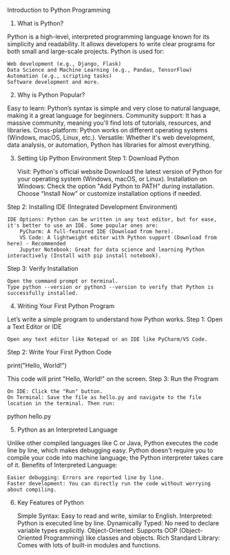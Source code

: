 Introduction to Python Programming
1. What is Python?

Python is a high-level, interpreted programming language known for its simplicity and readability. It allows developers to write clear programs for both small and large-scale projects. Python is used for:

    Web development (e.g., Django, Flask)
    Data Science and Machine Learning (e.g., Pandas, TensorFlow)
    Automation (e.g., scripting tasks)
    Software development and more. 

2. Why is Python Popular?

Easy to learn: Python’s syntax is simple and very close to natural language, making it a great language for beginners.
Community support: It has a massive community, meaning you'll find lots of tutorials, resources, and libraries.
Cross-platform: Python works on different operating systems (Windows, macOS, Linux, etc.).
Versatile: Whether it's web development, data analysis, or automation, Python has libraries for almost everything.

3. Setting Up Python Environment
Step 1: Download Python

    Visit: Python's official website
    Download the latest version of Python for your operating system (Windows, macOS, or Linux).
    Installation on Windows:
        Check the option "Add Python to PATH" during installation.
        Choose “Install Now” or customize installation options if needed.

Step 2: Installing IDE (Integrated Development Environment)

    IDE Options: Python can be written in any text editor, but for ease, it's better to use an IDE. Some popular ones are:
        PyCharm: A full-featured IDE (Download from here).
        VS Code: A lightweight editor with Python support (Download from here) - Recommended
        Jupyter Notebook: Great for data science and learning Python interactively (Install with pip install notebook).

Step 3: Verify Installation

    Open the command prompt or terminal.
    Type python --version or python3 --version to verify that Python is successfully installed.

4. Writing Your First Python Program

Let’s write a simple program to understand how Python works.
Step 1: Open a Text Editor or IDE

    Open any text editor like Notepad or an IDE like PyCharm/VS Code.

Step 2: Write Your First Python Code

print("Hello, World!")

This code will print "Hello, World!" on the screen.
Step 3: Run the Program

    On IDE: Click the "Run" button.
    On Terminal: Save the file as hello.py and navigate to the file location in the terminal. Then run:

python hello.py

5. Python as an Interpreted Language

Unlike other compiled languages like C or Java, Python executes the code line by line, which makes debugging easy. Python doesn't require you to compile your code into machine language; the Python interpreter takes care of it.
Benefits of Interpreted Language:

    Easier debugging: Errors are reported line by line.
    Faster development: You can directly run the code without worrying about compiling.

6. Key Features of Python

    Simple Syntax: Easy to read and write, similar to English.
    Interpreted: Python is executed line by line.
    Dynamically Typed: No need to declare variable types explicitly.
    Object-Oriented: Supports OOP (Object-Oriented Programming) like classes and objects.
    Rich Standard Library: Comes with lots of built-in modules and functions.
